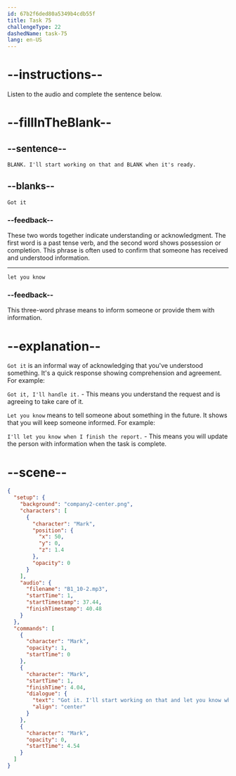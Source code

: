 ```yaml
---
id: 67b2f6ded80a5349b4cdb55f
title: Task 75
challengeType: 22
dashedName: task-75
lang: en-US
---
```


<!-- (Audio) Mark: Got it. I'll start working on that and let you know when it's ready. -->

# --instructions--

Listen to the audio and complete the sentence below.

# --fillInTheBlank--

## --sentence--

`BLANK. I'll start working on that and BLANK when it's ready.`

## --blanks--

`Got it`

### --feedback--  

These two words together indicate understanding or acknowledgment. The first word is a past tense verb, and the second word shows possession or completion. This phrase is often used to confirm that someone has received and understood information.  

---

`let you know`

### --feedback--

This three-word phrase means to inform someone or provide them with information.

# --explanation--

`Got it` is an informal way of acknowledging that you've understood something. It's a quick response showing comprehension and agreement. For example:

`Got it, I'll handle it.` - This means you understand the request and is agreeing to take care of it.

`Let you know` means to tell someone about something in the future. It shows that you will keep someone informed. For example:

`I'll let you know when I finish the report.` - This means you will update the person with information when the task is complete.

# --scene--

```json
{
  "setup": {
    "background": "company2-center.png",
    "characters": [
      {
        "character": "Mark",
        "position": {
          "x": 50,
          "y": 0,
          "z": 1.4
        },
        "opacity": 0
      }
    ],
    "audio": {
      "filename": "B1_10-2.mp3",
      "startTime": 1,
      "startTimestamp": 37.44,
      "finishTimestamp": 40.48
    }
  },
  "commands": [
    {
      "character": "Mark",
      "opacity": 1,
      "startTime": 0
    },
    {
      "character": "Mark",
      "startTime": 1,
      "finishTime": 4.04,
      "dialogue": {
        "text": "Got it. I'll start working on that and let you know when it's ready.",
        "align": "center"
      }
    },
    {
      "character": "Mark",
      "opacity": 0,
      "startTime": 4.54
    }
  ]
}
```
